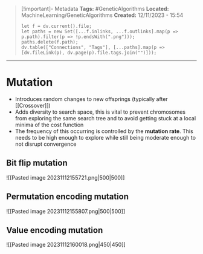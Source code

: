 > [!important]- Metadata
> **Tags:** #GeneticAlgorithms 
> **Located:** MachineLearning/GeneticAlgorithms
> **Created:** 12/11/2023 - 15:54
> ```dataviewjs
> let f = dv.current().file;
> let paths = new Set([...f.inlinks, ...f.outlinks].map(p => p.path).filter(p => !p.endsWith(".png")));
> paths.delete(f.path);
> dv.table(["Connections", "Tags"], [...paths].map(p => [dv.fileLink(p), dv.page(p).file.tags.join("")]));
> ```

___
# Mutation
- Introduces random changes to new offsprings (typically after [[Crossover]])
- Adds diversity to search space, this is vital to prevent chromosomes from exploring the same search tree and to avoid getting stuck at a local minima of the cost function
- The frequency of this occurring is controlled by the **mutation rate**. This needs to be high enough to explore while still being moderate enough to not disrupt convergence 

## Bit flip mutation

![[Pasted image 20231112155721.png|500|500]]

## Permutation encoding mutation

![[Pasted image 20231112155807.png|500|500]]

## Value encoding mutation
![[Pasted image 20231112160018.png|450|450]]

